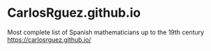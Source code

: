 # CarlosRguez.github.io
Most complete list of Spanish mathematicians up to the 19th century
https://carlosrguez.github.io/
